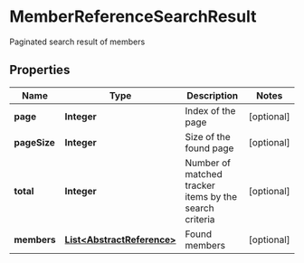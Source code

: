 

# MemberReferenceSearchResult

Paginated search result of members
## Properties

Name | Type | Description | Notes
------------ | ------------- | ------------- | -------------
**page** | **Integer** | Index of the page |  [optional]
**pageSize** | **Integer** | Size of the found page |  [optional]
**total** | **Integer** | Number of matched tracker items by the search criteria |  [optional]
**members** | [**List&lt;AbstractReference&gt;**](AbstractReference.md) | Found members |  [optional]




